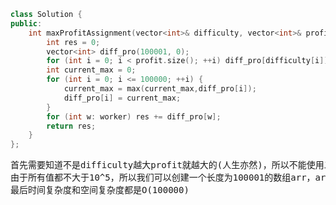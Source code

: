 ```CPP
class Solution {
public:
    int maxProfitAssignment(vector<int>& difficulty, vector<int>& profit, vector<int>& worker) {
        int res = 0;
        vector<int> diff_pro(100001, 0);
        for (int i = 0; i < profit.size(); ++i) diff_pro[difficulty[i]] = max(diff_pro[difficulty[i]], profit[i]);
        int current_max = 0;
        for (int i = 0; i <= 100000; ++i) {
            current_max = max(current_max,diff_pro[i]);
            diff_pro[i] = current_max;
        }
        for (int w: worker) res += diff_pro[w];        
        return res;
    }
};
```
<pre>
首先需要知道不是difficulty越大profit就越大的(人生亦然)，所以不能使用二分法。
由于所有值都不大于10^5，所以我们可以创建一个长度为100001的数组arr，arr[i]表示难度i及以下的最大profit。
最后时间复杂度和空间复杂度都是O(100000)
</pre>
